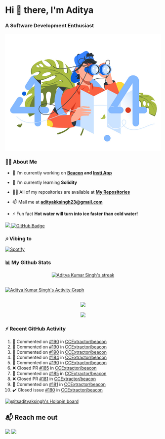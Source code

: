 <h1 align="left"> Hi 👋 there, I'm Aditya</h1>
<!-- <p align="center">
    
[![Typing SVG](https://readme-typing-svg.herokuapp.com?color=%2336BCF7&size=40&center=true&lines=Hi+There!;I'm+Aditya)](https://git.io/typing-svg)
    
</p> -->
<h3 align="left">A Software Development Enthusiast</h3>
<img src="./aditya-home.jpg" />

### 🙋‍♂️ About Me

- 🔭 I’m currently working on **[Beacon](https://github.com/CCExtractor/beacon) and [Insti App](https://github.com/IIT-BHU-InstiApp/IIT-BHU-app)**

- 🌱 I’m currently learning **Solidity**

- 👨‍💻 All of my repositories are available at **[My Repositories](https://github.com/ItsAdityaKSingh?tab=repositories)**

- 📫 Mail me at **adityakksingh23@gmail.com**

- ⚡ Fun fact **Hot water will turn into ice faster than cold water!**


<p align="left">
<a href="https://github.com/ItsAdityaKSingh/github-profile-views-counter">
    <img src="https://komarev.com/ghpvc/?username=itsadityaksingh">
</a> <a href="https://github.com/itsadityaksingh?tab=followers"><img src="https://img.shields.io/github/followers/itsadityaksingh?label=Followers&style=social" alt="GitHub Badge"></a>
</p>
  
### 🎶 Vibing to
[![Spotify](https://spotify-live.vercel.app/api/spotify)](https://open.spotify.com/artist/6VuMaDnrHyPL1p4EHjYLi7?si=3cl_3ZkyRLWj-AUGzT867g)

### 📊 My Github Stats

<!-- Total Views on Profile:<br><br>
![Visitor Count](https://profile-counter.glitch.me/itsadityaksingh/count.svg) -->
<!-- [![𝚝𝚛𝚘𝚙𝚑𝚢](https://github-profile-trophy.vercel.app/?username=ItsAdityaKSingh&column=8&margin-w=15&margin-h=15&no-bg=true&no-frame=true&theme=juicyfresh)](https://github.com/ItsAdityaKSingh)

<p align="center">
  <a>
    <img height="150" width="150" src="https://github.com/JayantGoel001/JayantGoel001/blob/master/PNG/left.png">
    <img align="center" src="https://github-readme-streak-stats.herokuapp.com/?user=ItsAdityaKSingh&theme=dark&hide_border=true"/>
    <img height="150" width="150" src="https://github.com/JayantGoel001/JayantGoel001/blob/master/PNG/right.png">
  </a>
</p> -->

<p align="center">
    <a href="https://github.com/itsadityaksingh/github-readme-streak-stats">
        <img title="🔥 Get streak stats for your profile at git.io/streak-stats" alt="Aditya Kumar Singh's streak" src="https://github-readme-streak-stats.herokuapp.com/?user=ItsAdityaKSingh&theme=highcontrast&hide_border=true&background=0D1117"/>
    </a>
</p>



<br/>
<a href="https://github.com/kailash360/github-readme-activity-graph"><img alt="Aditya Kumar Singh's Activity Graph" src="https://activity-graph.herokuapp.com/graph?username=itsadityaksingh&bg_color=0D1117&color=FF8539&line=FF8539&point=FFFFFF&hide_border=true" /></a>
<br/>
<br/>
<p align="center"><img src="https://github-readme-stats.vercel.app/api/top-langs/?username=itsadityaksingh&layout=compact"/></p>
<p align="center"><img src="https://github-readme-stats.vercel.app/api?username=ItsAdityaKSingh&show_icons=true&theme=swift" /></p>

### ⚡ Recent GitHub Activity
<!--RECENT_ACTIVITY:start-->
1. 💬 Commented on [#190](https://github.com/CCExtractor/beacon/pull/190#discussion_r1133136055) in [CCExtractor/beacon](https://github.com/CCExtractor/beacon)<br>
2. 💬 Commented on [#190](https://github.com/CCExtractor/beacon/pull/190#discussion_r1133131903) in [CCExtractor/beacon](https://github.com/CCExtractor/beacon)<br>
3. 💬 Commented on [#190](https://github.com/CCExtractor/beacon/pull/190#discussion_r1133131912) in [CCExtractor/beacon](https://github.com/CCExtractor/beacon)<br>
4. 💬 Commented on [#184](https://github.com/CCExtractor/beacon/issues/184#issuecomment-1464959800) in [CCExtractor/beacon](https://github.com/CCExtractor/beacon)<br>
5. 💬 Commented on [#190](https://github.com/CCExtractor/beacon/pull/190#issuecomment-1464959622) in [CCExtractor/beacon](https://github.com/CCExtractor/beacon)<br>
6. ❌ Closed PR [#185](https://github.com/CCExtractor/beacon/pull/185) in [CCExtractor/beacon](https://github.com/CCExtractor/beacon)<br>
7. 💬 Commented on [#185](https://github.com/CCExtractor/beacon/pull/185#issuecomment-1464959420) in [CCExtractor/beacon](https://github.com/CCExtractor/beacon)<br>
8. ❌ Closed PR [#181](https://github.com/CCExtractor/beacon/pull/181) in [CCExtractor/beacon](https://github.com/CCExtractor/beacon)<br>
9. 💬 Commented on [#181](https://github.com/CCExtractor/beacon/pull/181#issuecomment-1464959125) in [CCExtractor/beacon](https://github.com/CCExtractor/beacon)<br>
10. ✔️ Closed issue [#180](https://github.com/CCExtractor/beacon/issues/180) in [CCExtractor/beacon](https://github.com/CCExtractor/beacon)<br>
<!--RECENT_ACTIVITY:end-->

[![@itsadityaksingh's Holopin board](https://holopin.me/itsadityaksingh)](https://holopin.io/@itsadityaksingh)



## 📬 Reach me out
<p align="left">
<a href = "https://www.linkedin.com/in/itsadityaksingh/"><img src="https://img.icons8.com/fluent/48/000000/linkedin.png"/></a>
<a href = "https://www.instagram.com/itsadityaksingh/"><img src="https://img.icons8.com/fluent/48/000000/instagram-new.png"/></a>
</p>
